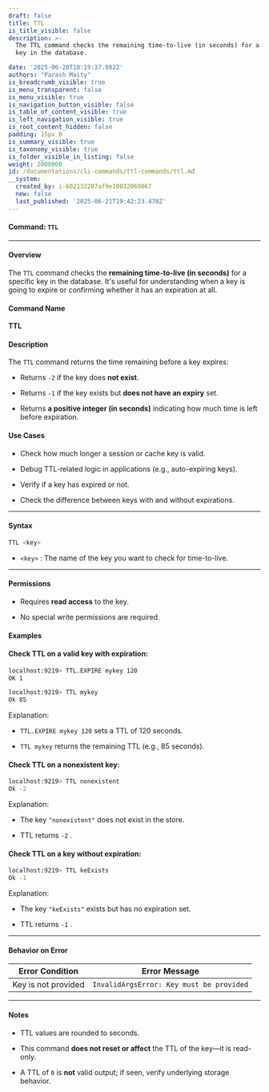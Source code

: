 ```yaml
---
draft: false
title: TTL
is_title_visible: false
description: >-
  The TTL command checks the remaining time-to-live (in seconds) for a specific
  key in the database.

date: '2025-06-20T18:19:37.082Z'
authors: "Parash Maity"
is_breadcrumb_visible: true
is_menu_transparent: false
is_menu_visible: true
is_navigation_button_visible: false
is_table_of_content_visible: true
is_left_navigation_visible: true
is_root_content_hidden: false
padding: 15px 0
is_summary_visible: true
is_taxonomy_visible: true
is_folder_visible_in_listing: false
weight: 2000000
id: /documentations/cli-commands/ttl-commands/ttl.md
__system:
  created_by: i-602132207af9e10032069067
  new: false
  last_published: '2025-06-21T19:42:23.470Z'
---
```

#### Command: `TTL` 

***

#### Overview

The `TTL` command checks the **remaining time-to-live (in seconds)** for a specific key in the database. It's useful for understanding when a key is going to expire or confirming whether it has an expiration at all.

#### Command Name

**TTL**

#### Description

The `TTL` command returns the time remaining before a key expires:

* Returns `-2` if the key does **not exist**.

* Returns `-1` if the key exists but **does not have an expiry** set.

* Returns **a positive integer (in seconds)** indicating how much time is left before expiration.

#### Use Cases

* Check how much longer a session or cache key is valid.

* Debug TTL-related logic in applications (e.g., auto-expiring keys).

* Verify if a key has expired or not.

* Check the difference between keys with and without expirations.

***

#### Syntax

```bash 
TTL <key>
```

*  `<key>` : The name of the key you want to check for time-to-live.

***

#### Permissions

* Requires **read access** to the key.

* No special write permissions are required.

#### Examples

#### Check TTL on a valid key with expiration:

```bash 
localhost:9219> TTL.EXPIRE mykey 120
OK 1

localhost:9219> TTL mykey
Ok 85
```

Explanation:

*  `TTL.EXPIRE mykey 120` sets a TTL of 120 seconds.

*  `TTL mykey` returns the remaining TTL (e.g., 85 seconds).

#### Check TTL on a nonexistent key:

```bash 
localhost:9219> TTL nonexistent
Ok -2
```

Explanation:

* The key `"nonexistent"` does not exist in the store.

* TTL returns `-2` .

#### Check TTL on a key without expiration:

```bash 
localhost:9219> TTL keExists
Ok -1
```

Explanation:

* The key `"keExists"` exists but has no expiration set.

* TTL returns `-1` .

***

#### Behavior on Error

| Error Condition     | Error Message                              |
| ------------------- | ------------------------------------------ |
| Key is not provided |  `InvalidArgsError: Key must be provided`  |

***

#### Notes

* TTL values are rounded to seconds.

* This command **does not reset or affect** the TTL of the key—it is read-only.

* A TTL of `0` is **not** valid output; if seen, verify underlying storage behavior.

 
